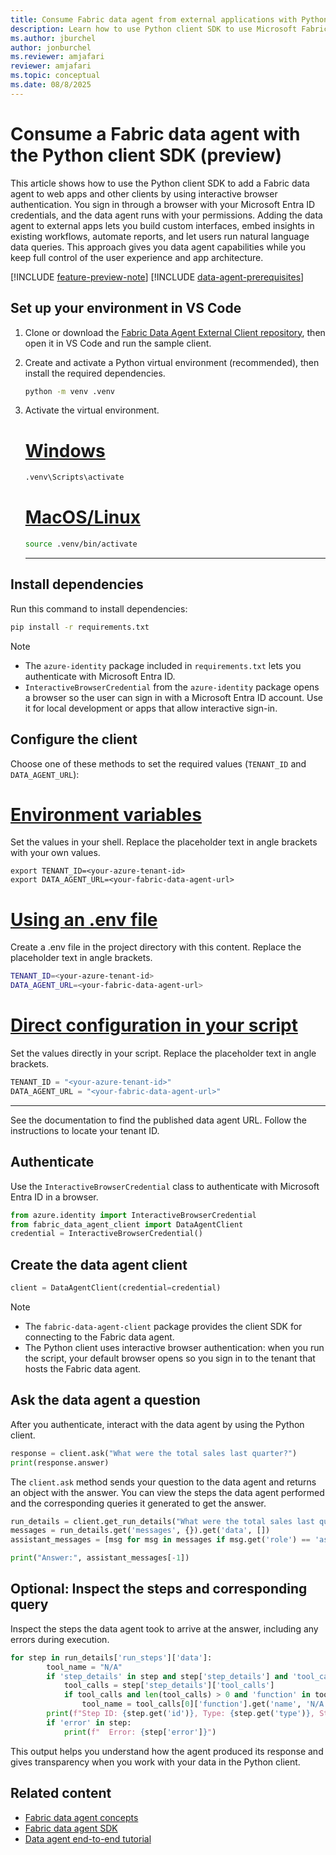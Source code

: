 ```yaml
---
title: Consume Fabric data agent from external applications with Python client SDK
description: Learn how to use Python client SDK to use Microsoft Fabric data agent in VS Code.
ms.author: jburchel
author: jonburchel
ms.reviewer: amjafari 
reviewer: amjafari 
ms.topic: conceptual
ms.date: 08/8/2025
---
```


# Consume a Fabric data agent with the Python client SDK (preview)

This article shows how to use the Python client SDK to add a Fabric data agent to web apps and other clients by using interactive browser authentication. You sign in through a browser with your Microsoft Entra ID credentials, and the data agent runs with your permissions. Adding the data agent to external apps lets you build custom interfaces, embed insights in existing workflows, automate reports, and let users run natural language data queries. This approach gives you data agent capabilities while you keep full control of the user experience and app architecture.

[!INCLUDE [feature-preview-note](../includes/feature-preview-note.md)]
[!INCLUDE [data-agent-prerequisites](includes/data-agent-prerequisites.md)]

## Set up your environment in VS Code

1. Clone or download the [Fabric Data Agent External Client repository](https://github.com/microsoft/fabric_data_agent_client/tree/main), then open it in VS Code and run the sample client.

1. Create and activate a Python virtual environment (recommended), then install the required dependencies.

      ```bash
   python -m venv .venv
   ```
   
1. Activate the virtual environment.

   # [Windows](#tab/windows)  
    
   ```cmd
   .venv\Scripts\activate
   ```

   # [MacOS/Linux](#tab/macoslinux)  
    
   ```bash
   source .venv/bin/activate
   ```

   ---

## Install dependencies

Run this command to install dependencies:

```bash
pip install -r requirements.txt
```

> [!NOTE]
> - The `azure-identity` package included in `requirements.txt` lets you authenticate with Microsoft Entra ID.
> - `InteractiveBrowserCredential` from the `azure-identity` package opens a browser so the user can sign in with a Microsoft Entra ID account. Use it for local development or apps that allow interactive sign-in.

## Configure the client 

Choose one of these methods to set the required values (`TENANT_ID` and `DATA_AGENT_URL`):

# [Environment variables](#tab/variables)  

Set the values in your shell. Replace the placeholder text in angle brackets with your own values.

```terminal
export TENANT_ID=<your-azure-tenant-id>
export DATA_AGENT_URL=<your-fabric-data-agent-url>
```

# [Using an .env file](#tab/envfile)

Create a .env file in the project directory with this content. Replace the placeholder text in angle brackets.

```bash
TENANT_ID=<your-azure-tenant-id>
DATA_AGENT_URL=<your-fabric-data-agent-url>
```

# [Direct configuration in your script](#tab/script)

Set the values directly in your script. Replace the placeholder text in angle brackets.

```python
TENANT_ID = "<your-azure-tenant-id>"
DATA_AGENT_URL = "<your-fabric-data-agent-url>"
```

---

See the documentation to find the published data agent URL. Follow the instructions to locate your tenant ID.

## Authenticate

Use the `InteractiveBrowserCredential` class to authenticate with Microsoft Entra ID in a browser.

```python
from azure.identity import InteractiveBrowserCredential
from fabric_data_agent_client import DataAgentClient
credential = InteractiveBrowserCredential()
```

## Create the data agent client

```python
client = DataAgentClient(credential=credential)
```
> [!NOTE]
> - The `fabric-data-agent-client` package provides the client SDK for connecting to the Fabric data agent.
> - The Python client uses interactive browser authentication: when you run the script, your default browser opens so you sign in to the tenant that hosts the Fabric data agent.

## Ask the data agent a question

After you authenticate, interact with the data agent by using the Python client.

```python
response = client.ask("What were the total sales last quarter?")
print(response.answer)
```

The `client.ask` method sends your question to the data agent and returns an object with the answer. You can view the steps the data agent performed and the corresponding queries it generated to get the answer.

```python
run_details = client.get_run_details("What were the total sales last quarter?")
messages = run_details.get('messages', {}).get('data', [])
assistant_messages = [msg for msg in messages if msg.get('role') == 'assistant']

print("Answer:", assistant_messages[-1])
```

## Optional: Inspect the steps and corresponding query

Inspect the steps the data agent took to arrive at the answer, including any errors during execution.

```python
for step in run_details['run_steps']['data']:
        tool_name = "N/A"
        if 'step_details' in step and step['step_details'] and 'tool_calls' in step['step_details']:
            tool_calls = step['step_details']['tool_calls']
            if tool_calls and len(tool_calls) > 0 and 'function' in tool_calls[0]:
                tool_name = tool_calls[0]['function'].get('name', 'N/A')
        print(f"Step ID: {step.get('id')}, Type: {step.get('type')}, Status: {step.get('status')}, Tool Name: {tool_name}")
        if 'error' in step:
            print(f"  Error: {step['error']}")
```

This output helps you understand how the agent produced its response and gives transparency when you work with your data in the Python client.

## Related content

- [Fabric data agent concepts](concept-data-agent.md)
- [Fabric data agent SDK](fabric-data-agent-sdk.md)
- [Data agent end-to-end tutorial](data-agent-end-to-end-tutorial.md)